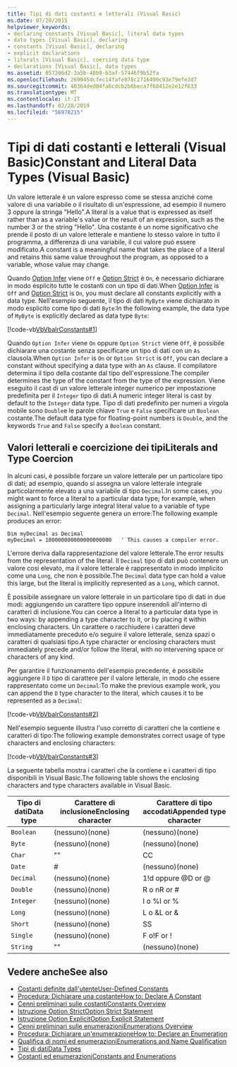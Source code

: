 ```yaml
---
title: Tipi di dati costanti e letterali (Visual Basic)
ms.date: 07/20/2015
helpviewer_keywords:
- declaring constants [Visual Basic], literal data types
- data types [Visual Basic], declaring
- constants [Visual Basic], declaring
- explicit declarations
- literals [Visual Basic], coercing data type
- declarations [Visual Basic], data types
ms.assetid: 057206d2-3a5b-40b9-b3af-57446f9b52fa
ms.openlocfilehash: 269045dcfec14fafe878c2716490c93e79efe3d7
ms.sourcegitcommit: 40364ded04fa6cdcb2b6beca7f68412e2e12f633
ms.translationtype: MT
ms.contentlocale: it-IT
ms.lasthandoff: 02/28/2019
ms.locfileid: "56978215"
---
```

# <a name="constant-and-literal-data-types-visual-basic"></a><span data-ttu-id="af4e7-102">Tipi di dati costanti e letterali (Visual Basic)</span><span class="sxs-lookup"><span data-stu-id="af4e7-102">Constant and Literal Data Types (Visual Basic)</span></span>
<span data-ttu-id="af4e7-103">Un valore letterale è un valore espresso come se stessa anziché come valore di una variabile o il risultato di un'espressione, ad esempio il numero 3 oppure la stringa "Hello".</span><span class="sxs-lookup"><span data-stu-id="af4e7-103">A literal is a value that is expressed as itself rather than as a variable's value or the result of an expression, such as the number 3 or the string "Hello".</span></span> <span data-ttu-id="af4e7-104">Una costante è un nome significativo che prende il posto di un valore letterale e mantiene lo stesso valore in tutto il programma, a differenza di una variabile, il cui valore può essere modificato.</span><span class="sxs-lookup"><span data-stu-id="af4e7-104">A constant is a meaningful name that takes the place of a literal and retains this same value throughout the program, as opposed to a variable, whose value may change.</span></span>  
  
 <span data-ttu-id="af4e7-105">Quando [Option Infer](../../../../visual-basic/language-reference/statements/option-infer-statement.md) viene `Off` e [Option Strict](../../../../visual-basic/language-reference/statements/option-strict-statement.md) è `On`, è necessario dichiarare in modo esplicito tutte le costanti con un tipo di dati.</span><span class="sxs-lookup"><span data-stu-id="af4e7-105">When [Option Infer](../../../../visual-basic/language-reference/statements/option-infer-statement.md) is `Off` and [Option Strict](../../../../visual-basic/language-reference/statements/option-strict-statement.md) is `On`, you must declare all constants explicitly with a data type.</span></span> <span data-ttu-id="af4e7-106">Nell'esempio seguente, il tipo di dati `MyByte` viene dichiarato in modo esplicito come tipo di dati `Byte`:</span><span class="sxs-lookup"><span data-stu-id="af4e7-106">In the following example, the data type of `MyByte` is explicitly declared as data type `Byte`:</span></span>  
  
 [!code-vb[VbVbalrConstants#1](~/samples/snippets/visualbasic/VS_Snippets_VBCSharp/VbVbalrConstants/VB/Class1.vb#1)]  
  
 <span data-ttu-id="af4e7-107">Quando `Option Infer` viene `On` oppure `Option Strict` viene `Off`, è possibile dichiarare una costante senza specificare un tipo di dati con un `As` clausola.</span><span class="sxs-lookup"><span data-stu-id="af4e7-107">When `Option Infer` is `On` or `Option Strict` is `Off`, you can declare a constant without specifying a data type with an `As` clause.</span></span> <span data-ttu-id="af4e7-108">Il compilatore determina il tipo della costante dal tipo dell'espressione.</span><span class="sxs-lookup"><span data-stu-id="af4e7-108">The compiler determines the type of the constant from the type of the expression.</span></span> <span data-ttu-id="af4e7-109">Viene eseguito il cast di un valore letterale integer numerico per impostazione predefinita per il `Integer` tipo di dati.</span><span class="sxs-lookup"><span data-stu-id="af4e7-109">A numeric integer literal is cast by default to the `Integer` data type.</span></span> <span data-ttu-id="af4e7-110">Tipo di dati predefinito per numeri a virgola mobile sono `Double`e le parole chiave `True` e `False` specificare un `Boolean` costante.</span><span class="sxs-lookup"><span data-stu-id="af4e7-110">The default data type for floating-point numbers is `Double`, and the keywords `True` and `False` specify a `Boolean` constant.</span></span>  
  
## <a name="literals-and-type-coercion"></a><span data-ttu-id="af4e7-111">Valori letterali e coercizione dei tipi</span><span class="sxs-lookup"><span data-stu-id="af4e7-111">Literals and Type Coercion</span></span>  
 <span data-ttu-id="af4e7-112">In alcuni casi, è possibile forzare un valore letterale per un particolare tipo di dati; ad esempio, quando si assegna un valore letterale integrale particolarmente elevato a una variabile di tipo `Decimal`.</span><span class="sxs-lookup"><span data-stu-id="af4e7-112">In some cases, you might want to force a literal to a particular data type; for example, when assigning a particularly large integral literal value to a variable of type `Decimal`.</span></span> <span data-ttu-id="af4e7-113">Nell'esempio seguente genera un errore:</span><span class="sxs-lookup"><span data-stu-id="af4e7-113">The following example produces an error:</span></span>  
  
```  
Dim myDecimal as Decimal  
myDecimal = 100000000000000000000   ' This causes a compiler error.  
```  
  
 <span data-ttu-id="af4e7-114">L'errore deriva dalla rappresentazione del valore letterale.</span><span class="sxs-lookup"><span data-stu-id="af4e7-114">The error results from the representation of the literal.</span></span> <span data-ttu-id="af4e7-115">Il `Decimal` tipo di dati può contenere un valore così elevato, ma il valore letterale è rappresentato in modo implicito come una `Long`, che non è possibile.</span><span class="sxs-lookup"><span data-stu-id="af4e7-115">The `Decimal` data type can hold a value this large, but the literal is implicitly represented as a `Long`, which cannot.</span></span>  
  
 <span data-ttu-id="af4e7-116">È possibile assegnare un valore letterale in un particolare tipo di dati in due modi: aggiungendo un carattere tipo oppure inserendoli all'interno di caratteri di inclusione.</span><span class="sxs-lookup"><span data-stu-id="af4e7-116">You can coerce a literal to a particular data type in two ways: by appending a type character to it, or by placing it within enclosing characters.</span></span> <span data-ttu-id="af4e7-117">Un carattere o racchiudere i caratteri deve immediatamente preceduto e/o seguire il valore letterale, senza spazi o caratteri di qualsiasi tipo.</span><span class="sxs-lookup"><span data-stu-id="af4e7-117">A type character or enclosing characters must immediately precede and/or follow the literal, with no intervening space or characters of any kind.</span></span>  
  
 <span data-ttu-id="af4e7-118">Per garantire il funzionamento dell'esempio precedente, è possibile aggiungere il `D` tipo di carattere per il valore letterale, in modo che essere rappresentato come un `Decimal`:</span><span class="sxs-lookup"><span data-stu-id="af4e7-118">To make the previous example work, you can append the `D` type character to the literal, which causes it to be represented as a `Decimal`:</span></span>  
  
 [!code-vb[VbVbalrConstants#2](~/samples/snippets/visualbasic/VS_Snippets_VBCSharp/VbVbalrConstants/VB/Class1.vb#2)]  
  
 <span data-ttu-id="af4e7-119">Nell'esempio seguente illustra l'uso corretto di caratteri che la contiene e caratteri di tipo:</span><span class="sxs-lookup"><span data-stu-id="af4e7-119">The following example demonstrates correct usage of type characters and enclosing characters:</span></span>  
  
 [!code-vb[VbVbalrConstants#3](~/samples/snippets/visualbasic/VS_Snippets_VBCSharp/VbVbalrConstants/VB/Class1.vb#3)]  
  
 <span data-ttu-id="af4e7-120">La seguente tabella mostra i caratteri che la contiene e i caratteri di tipo disponibili in Visual Basic.</span><span class="sxs-lookup"><span data-stu-id="af4e7-120">The following table shows the enclosing characters and type characters available in Visual Basic.</span></span>  
  
|<span data-ttu-id="af4e7-121">Tipo di dati</span><span class="sxs-lookup"><span data-stu-id="af4e7-121">Data type</span></span>|<span data-ttu-id="af4e7-122">Carattere di inclusione</span><span class="sxs-lookup"><span data-stu-id="af4e7-122">Enclosing character</span></span>|<span data-ttu-id="af4e7-123">Carattere di tipo accodati</span><span class="sxs-lookup"><span data-stu-id="af4e7-123">Appended type character</span></span>|  
|---|---|---|  
|`Boolean`|<span data-ttu-id="af4e7-124">(nessuno)</span><span class="sxs-lookup"><span data-stu-id="af4e7-124">(none)</span></span>|<span data-ttu-id="af4e7-125">(nessuno)</span><span class="sxs-lookup"><span data-stu-id="af4e7-125">(none)</span></span>|  
|`Byte`|<span data-ttu-id="af4e7-126">(nessuno)</span><span class="sxs-lookup"><span data-stu-id="af4e7-126">(none)</span></span>|<span data-ttu-id="af4e7-127">(nessuno)</span><span class="sxs-lookup"><span data-stu-id="af4e7-127">(none)</span></span>|  
|`Char`|<span data-ttu-id="af4e7-128">"</span><span class="sxs-lookup"><span data-stu-id="af4e7-128">"</span></span>|<span data-ttu-id="af4e7-129">C</span><span class="sxs-lookup"><span data-stu-id="af4e7-129">C</span></span>|  
|`Date`|#|<span data-ttu-id="af4e7-130">(nessuno)</span><span class="sxs-lookup"><span data-stu-id="af4e7-130">(none)</span></span>|  
|`Decimal`|<span data-ttu-id="af4e7-131">(nessuno)</span><span class="sxs-lookup"><span data-stu-id="af4e7-131">(none)</span></span>|<span data-ttu-id="af4e7-132">1!d oppure @</span><span class="sxs-lookup"><span data-stu-id="af4e7-132">D or @</span></span>|  
|`Double`|<span data-ttu-id="af4e7-133">(nessuno)</span><span class="sxs-lookup"><span data-stu-id="af4e7-133">(none)</span></span>|<span data-ttu-id="af4e7-134">R o n</span><span class="sxs-lookup"><span data-stu-id="af4e7-134">R or #</span></span>|  
|`Integer`|<span data-ttu-id="af4e7-135">(nessuno)</span><span class="sxs-lookup"><span data-stu-id="af4e7-135">(none)</span></span>|<span data-ttu-id="af4e7-136">I o %</span><span class="sxs-lookup"><span data-stu-id="af4e7-136">I or %</span></span>|  
|`Long`|<span data-ttu-id="af4e7-137">(nessuno)</span><span class="sxs-lookup"><span data-stu-id="af4e7-137">(none)</span></span>|<span data-ttu-id="af4e7-138">L o &</span><span class="sxs-lookup"><span data-stu-id="af4e7-138">L or &</span></span>|  
|`Short`|<span data-ttu-id="af4e7-139">(nessuno)</span><span class="sxs-lookup"><span data-stu-id="af4e7-139">(none)</span></span>|<span data-ttu-id="af4e7-140">S</span><span class="sxs-lookup"><span data-stu-id="af4e7-140">S</span></span>|  
|`Single`|<span data-ttu-id="af4e7-141">(nessuno)</span><span class="sxs-lookup"><span data-stu-id="af4e7-141">(none)</span></span>|<span data-ttu-id="af4e7-142">F o!</span><span class="sxs-lookup"><span data-stu-id="af4e7-142">F or !</span></span>|  
|`String`|<span data-ttu-id="af4e7-143">"</span><span class="sxs-lookup"><span data-stu-id="af4e7-143">"</span></span>|<span data-ttu-id="af4e7-144">(nessuno)</span><span class="sxs-lookup"><span data-stu-id="af4e7-144">(none)</span></span>|  
  
## <a name="see-also"></a><span data-ttu-id="af4e7-145">Vedere anche</span><span class="sxs-lookup"><span data-stu-id="af4e7-145">See also</span></span>
- [<span data-ttu-id="af4e7-146">Costanti definite dall'utente</span><span class="sxs-lookup"><span data-stu-id="af4e7-146">User-Defined Constants</span></span>](../../../../visual-basic/programming-guide/language-features/constants-enums/user-defined-constants.md)
- [<span data-ttu-id="af4e7-147">Procedura: Dichiarare una costante</span><span class="sxs-lookup"><span data-stu-id="af4e7-147">How to: Declare A Constant</span></span>](../../../../visual-basic/programming-guide/language-features/constants-enums/how-to-declare-a-constant.md)
- [<span data-ttu-id="af4e7-148">Cenni preliminari sulle costanti</span><span class="sxs-lookup"><span data-stu-id="af4e7-148">Constants Overview</span></span>](../../../../visual-basic/programming-guide/language-features/constants-enums/constants-overview.md)
- [<span data-ttu-id="af4e7-149">Istruzione Option Strict</span><span class="sxs-lookup"><span data-stu-id="af4e7-149">Option Strict Statement</span></span>](../../../../visual-basic/language-reference/statements/option-strict-statement.md)
- [<span data-ttu-id="af4e7-150">Istruzione Option Explicit</span><span class="sxs-lookup"><span data-stu-id="af4e7-150">Option Explicit Statement</span></span>](../../../../visual-basic/language-reference/statements/option-explicit-statement.md)
- [<span data-ttu-id="af4e7-151">Cenni preliminari sulle enumerazioni</span><span class="sxs-lookup"><span data-stu-id="af4e7-151">Enumerations Overview</span></span>](../../../../visual-basic/programming-guide/language-features/constants-enums/enumerations-overview.md)
- [<span data-ttu-id="af4e7-152">Procedura: Dichiarare un'enumerazione</span><span class="sxs-lookup"><span data-stu-id="af4e7-152">How to: Declare an Enumeration</span></span>](../../../../visual-basic/programming-guide/language-features/constants-enums/how-to-declare-enumerations.md)
- [<span data-ttu-id="af4e7-153">Qualifica di nomi ed enumerazioni</span><span class="sxs-lookup"><span data-stu-id="af4e7-153">Enumerations and Name Qualification</span></span>](../../../../visual-basic/programming-guide/language-features/constants-enums/enumerations-and-name-qualification.md)
- [<span data-ttu-id="af4e7-154">Tipi di dati</span><span class="sxs-lookup"><span data-stu-id="af4e7-154">Data Types</span></span>](../../../../visual-basic/language-reference/data-types/index.md)
- [<span data-ttu-id="af4e7-155">Costanti ed enumerazioni</span><span class="sxs-lookup"><span data-stu-id="af4e7-155">Constants and Enumerations</span></span>](../../../../visual-basic/language-reference/constants-and-enumerations.md)
